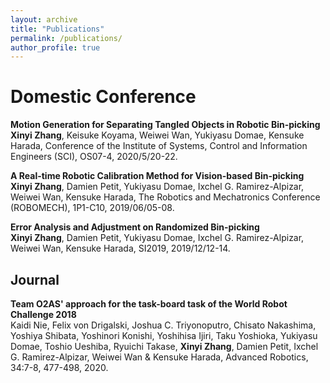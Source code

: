 ```yaml
---
layout: archive
title: "Publications"
permalink: /publications/
author_profile: true
---
```


# Domestic Conference

**Motion Generation for Separating Tangled Objects in Robotic Bin-picking**    
**Xinyi Zhang**, Keisuke Koyama, Weiwei Wan, Yukiyasu Domae, Kensuke Harada,  Conference of the Institute of Systems, Control and Information Engineers (SCI), OS07-4, 2020/5/20-22.

**A Real-time Robotic Calibration Method for Vision-based Bin-picking**    
**Xinyi Zhang**, Damien Petit, Yukiyasu Domae, Ixchel G. Ramirez-Alpizar, Weiwei Wan, Kensuke Harada, The Robotics and Mechatronics Conference (ROBOMECH), 1P1-C10, 2019/06/05-08.

**Error Analysis and Adjustment on Randomized Bin-picking**    
**Xinyi Zhang**, Damien Petit, Yukiyasu Domae, Ixchel G. Ramirez-Alpizar, Weiwei Wan, Kensuke Harada, SI2019, 2019/12/12-14. 

## Journal

**Team O2AS' approach for the task-board task of the World Robot Challenge 2018**    
Kaidi Nie, Felix von Drigalski, Joshua C. Triyonoputro, Chisato Nakashima, Yoshiya Shibata, Yoshinori Konishi, Yoshihisa Ijiri, Taku Yoshioka, Yukiyasu Domae, Toshio Ueshiba, Ryuichi Takase, **Xinyi Zhang**, Damien Petit, Ixchel G. Ramirez-Alpizar, Weiwei Wan & Kensuke Harada, Advanced Robotics, 34:7-8, 477-498, 2020.
